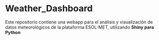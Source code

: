 # Weather_Dashboard
Este repositorio contiene una webapp para el análisis y visualización de datos meteorológicos de la plataforma ESOL-MET, utilizando **Shiny para Python**
